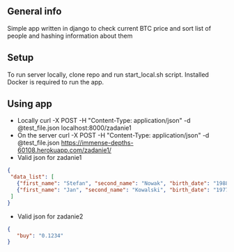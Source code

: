 ## General info
Simple app written in django to check current BTC price and sort list of people and hashing information about them

## Setup
To run server locally, clone repo and run start_local.sh script. Installed Docker is required to run the app.

## Using app
 * Locally 
 curl -X POST -H "Content-Type: application/json" -d @test_file.json localhost:8000/zadanie1
 * On the server
 curl -X POST -H "Content-Type: application/json" -d @test_file.json https://immense-depths-60108.herokuapp.com/zadanie1/
 * Valid json for zadanie1
 ```json
{
  "data_list": [
    {"first_name": "Stefan", "second_name": "Nowak", "birth_date": "1988-06-18"},
    {"first_name": "Jan", "second_name": "Kowalski", "birth_date": "1977-11-10"}
  ]
}
```
* Valid json for zadanie2
 ```json
{
    "buy": "0.1234"
}

```